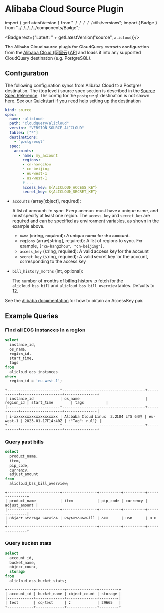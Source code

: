 # Alibaba Cloud Source Plugin

import { getLatestVersion } from "../../../../../utils/versions";
import { Badge } from "../../../../../components/Badge";

<Badge text={"Latest: " + getLatestVersion("source", `alicloud`)}/>

The Alibaba Cloud source plugin for CloudQuery extracts configuration from the [Alibaba Cloud (阿里云) API](https://www.alibabacloud.com/product/openapiexplorer) and loads it into any supported CloudQuery destination (e.g. PostgreSQL).

## Configuration

The following configuration syncs from Alibaba Cloud to a Postgres destination. The (top level) source spec section is described in the [Source Spec Reference](https://www.cloudquery.io/docs/reference/source-spec). The config for the `postgresql` destination is not shown here. See our [Quickstart](/docs/quickstart) if you need help setting up the destination.

```yaml
kind: source
spec:
  name: "alicloud"
  path: "cloudquery/alicloud"
  version: "VERSION_SOURCE_ALICLOUD"
  tables: ["*"]
  destinations: 
    - "postgresql"
  spec:
    accounts: 
      - name: my_account
        regions:
        - cn-hangzhou
        - cn-beijing
        - eu-west-1
        - us-west-1
        # ...
        access_key: ${ALICLOUD_ACCESS_KEY}
        secret_key: ${ALICLOUD_SECRET_KEY}
```

- `accounts` (array[object], required):

  A list of accounts to sync. Every account must have a unique name, and must specify at least one region. The `access_key` and `secret_key` are required and can be specified as environment variables, as shown in the example above.
  - `name` (string, required): A unique name for the account.
  - `regions` (array[string], required): A list of regions to sync. For example, `["cn-hangzhou", "cn-beijing"]`.
  - `access_key` (string, required): A valid access key for the account
  - `secret_key` (string, required): A valid secret key for the account, corresponding to the access key

- `bill_history_months` (int, optional):

  The number of months of billing history to fetch for the `alicloud_bss_bill` and `alicloud_bss_bill_overview` tables. Defaults to 12.


See the [Alibaba documentation](https://www.alibabacloud.com/help/en/basics-for-beginners/latest/obtain-an-accesskey-pair) for how to obtain an AccessKey pair.

## Example Queries

### Find all ECS instances in a region

```sql
select 
  instance_id, 
  os_name, 
  region_id, 
  start_time, 
  tags 
from 
  alicloud_ecs_instances 
where 
  region_id = 'eu-west-1';
```

```text
+------------------------+--------------------------------------+-----------+-------------------+---------------+
| instance_id            | os_name                              | region_id | start_time        | tags          |
|------------------------+--------------------------------------+-----------+-------------------+---------------|
| i-xxxxxxxxxxxxxxxxxxxx | Alibaba Cloud Linux  3.2104 LTS 64位 | eu-west-1 | 2023-01-17T14:40Z | {"Tag": null} |
+------------------------+--------------------------------------+-----------+-------------------+---------------+
```

### Query past bills

```sql
select 
  product_name, 
  item, 
  pip_code, 
  currency, 
  adjust_amount 
from 
  alicloud_bss_bill_overview;
```

```text
+------------------------+----------------+----------+----------+---------------+
| product_name           | item           | pip_code | currency | adjust_amount |
|------------------------+----------------+----------+----------+---------------|
| Object Storage Service | PayAsYouGoBill | oss      | USD      | 0.0           |
+------------------------+----------------+----------+----------+---------------+
```

### Query bucket stats

```sql
select 
  account_id, 
  bucket_name, 
  object_count, 
  storage 
from 
  alicloud_oss_bucket_stats;
```

```text
+------------+-------------+--------------+---------+
| account_id | bucket_name | object_count | storage |
|------------+-------------+--------------+---------|
| test       | cq-test     | 2            | 29665   |
+------------+-------------+--------------+---------+
```